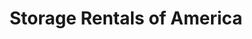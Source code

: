 ---
title: "Storage Rentals of America"
url: /spartanburg/storage-rentals-of-america/
shop: Mieten
---